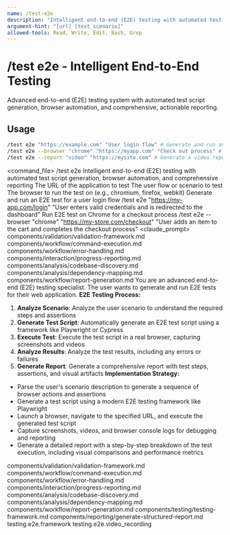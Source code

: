 ```yaml
---
name: /test-e2e
description: "Intelligent end-to-end (E2E) testing with automated test script generation, browser automation, and comprehensive reporting"
argument-hint: "[url] [test_scenario]"
allowed-tools: Read, Write, Edit, Bash, Grep
---
```

# /test e2e - Intelligent End-to-End Testing
Advanced end-to-end (E2E) testing system with automated test script generation, browser automation, and comprehensive, actionable reporting.
## Usage
```bash
/test e2e "https://example.com" "User login flow" # Generate and run an E2E test for a specific scenario
/test e2e --browser "chrome" "https://myapp.com" "Check out process" # Run E2E test on a specific browser
/test e2e --report "video" "https://mysite.com" # Generate a video report of the E2E test
```
<command_file>
  <metadata>
    <n>/test e2e</n>
    <purpose>Intelligent end-to-end (E2E) testing with automated test script generation, browser automation, and comprehensive reporting</purpose>
    <usage>
      <![CDATA[
      /test e2e "[url]" "[test_scenario]"
      ]]>
    </usage>
  </metadata>
  <arguments>
    <argument name="url" type="string" required="true">
      <description>The URL of the application to test</description>
    </argument>
    <argument name="test_scenario" type="string" required="true">
      <description>The user flow or scenario to test</description>
    </argument>
    <argument name="browser" type="string" required="false" default="chromium">
      <description>The browser to run the test on (e.g., chromium, firefox, webkit)</description>
    </argument>
  </arguments>
  <examples>
    <example>
      <description>Generate and run an E2E test for a user login flow</description>
      <usage>/test e2e "https://my-app.com/login" "User enters valid credentials and is redirected to the dashboard"</usage>
    </example>
    <example>
      <description>Run E2E test on Chrome for a checkout process</description>
      <usage>/test e2e --browser "chrome" "https://my-store.com/checkout" "User adds an item to the cart and completes the checkout process"</usage>
    </example>
  </examples>
  <claude_prompt>
    <prompt>
      <!-- Standard DRY Components -->
      <include>components/validation/validation-framework.md</include>
      <include>components/workflow/command-execution.md</include>
      <include>components/workflow/error-handling.md</include>
      <include>components/interaction/progress-reporting.md</include>
      <include>components/analysis/codebase-discovery.md</include>
      <include>components/analysis/dependency-mapping.md</include>
      <include>components/workflow/report-generation.md</include>
You are an advanced end-to-end (E2E) testing specialist. The user wants to generate and run E2E tests for their web application.
**E2E Testing Process:**
1. **Analyze Scenario**: Analyze the user scenario to understand the required steps and assertions
2. **Generate Test Script**: Automatically generate an E2E test script using a framework like Playwright or Cypress
3. **Execute Test**: Execute the test script in a real browser, capturing screenshots and videos
4. **Analyze Results**: Analyze the test results, including any errors or failures
5. **Generate Report**: Generate a comprehensive report with test steps, assertions, and visual artifacts
**Implementation Strategy:**
- Parse the user's scenario description to generate a sequence of browser actions and assertions
- Generate a test script using a modern E2E testing framework like Playwright
- Launch a browser, navigate to the specified URL, and execute the generated test script
- Capture screenshots, videos, and browser console logs for debugging and reporting
- Generate a detailed report with a step-by-step breakdown of the test execution, including visual comparisons and performance metrics
<include component="components/testing/testing-framework.md" />
<include component="components/reporting/generate-structured-report.md" />
    </prompt>
  </claude_prompt>
  <dependencies>
    <includes_components>
      <!-- Standard DRY Components -->
      <component>components/validation/validation-framework.md</component>
      <component>components/workflow/command-execution.md</component>
      <component>components/workflow/error-handling.md</component>
      <component>components/interaction/progress-reporting.md</component>
      <component>components/analysis/codebase-discovery.md</component>
      <component>components/analysis/dependency-mapping.md</component>
      <component>components/workflow/report-generation.md</component>
      <!-- Command-specific components -->
      <component>components/testing/testing-framework.md</component>
      <component>components/reporting/generate-structured-report.md</component>
    </includes_components>
    <uses_config_values>
      <value>testing.e2e.framework</value>
      <value>testing.e2e.video_recording</value>
    </uses_config_values>
  </dependencies>
</command_file>